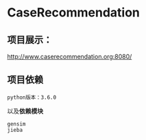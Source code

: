 # CaseRecommendation
## 项目展示：
http://www.caserecommendation.org:8080/

## 项目依赖

    python版本：3.6.0

以及**依赖模块**

    gensim
    jieba
